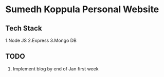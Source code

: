 # Sumedh Koppula Personal Website

## Tech Stack
1.Node JS
2.Express
3.Mongo DB

## TODO
1. Implement blog by end of Jan first week
